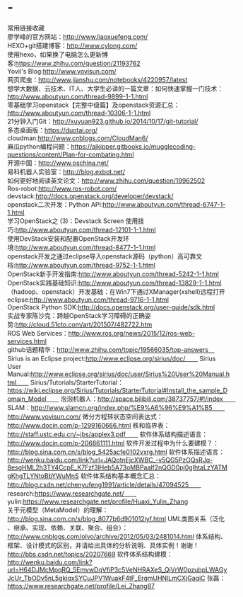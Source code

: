 # -
常用链接收藏  
廖学峰的官方网站：http://www.liaoxuefeng.com/  
HEXO+git搭建博客：http://www.cylong.com/  
使用hexo，如果换了电脑怎么更新博客:https://www.zhihu.com/question/21193762  
Yovil's Blog:http://www.yovisun.com/  
网页爬虫：http://www.jianshu.com/notebooks/4220957/latest  
想学大数据、云技术、IT人、大学生必读的一篇文章：如何快速掌握一门技术：http://www.aboutyun.com/thread-9899-1-1.html  
零基础学习openstack【完整中级篇】及openstack资源汇总：http://www.aboutyun.com/thread-10306-1-1.html  
21分钟入门Git：http://xuyuan923.github.io/2014/10/17/git-tutorial/  
多态桌面版：https://duotai.org/ 
cloudman:http://www.cnblogs.com/CloudMan6/  
麻瓜python编程问题：https://ajkipper.gitbooks.io/mugglecoding-questions/content/Plan-for-combating.html  
开源中国：http://www.oschina.net/  
易科机器人实验室：http://blog.exbot.net/  
如何更好地阅读英文论文：http://www.zhihu.com/question/19962502  
Ros-robot:http://www.ros-robot.com/  
devstack:http://docs.openstack.org/developer/devstack/  
openstack二次开发：Python API:http://www.aboutyun.com/thread-6747-1-1.html  
学习OpenStack之 (3)：Devstack Screen 使用技巧:http://www.aboutyun.com/thread-12101-1-1.html  
使用DevStack安装和配置OpenStack开发环境:http://www.aboutyun.com/thread-8477-1-1.html  
openstack开发之通过eclipse导入openstack源码（python）高可靠文档:http://www.aboutyun.com/thread-9752-1-1.html  
OpenStack新手开发指南:http://www.aboutyun.com/thread-5242-1-1.html  
OpenStack实践基础知识:http://www.aboutyun.com/thread-13829-1-1.html  
（hadoop、openstack）开发基础：在Win7下通过XManager(xshell)远程打开eclipse:http://www.aboutyun.com/thread-9716-1-1.html  
OpenStack Python SDK:http://docs.openstack.org/user-guide/sdk.html  
实战专家陈沙克：跨越OpenStack学习障碍的正确姿势:http://cloud.51cto.com/art/201507/482722.htm  
ROS Web Services：http://www.ros.org/news/2015/12/ros-web-services.html  
github话题精华：http://www.zhihu.com/topic/19566035/top-answers　  　
Sirius is an Eclipse project:http://www.eclipse.org/sirius/doc/　　
Sirius User Manual:http://www.eclipse.org/sirius/doc/user/Sirius%20User%20Manual.html　　
Sirius/Tutorials/StarterTutorial：https://wiki.eclipse.org/Sirius/Tutorials/StarterTutorial#Install_the_sample_Domain_Model　　
泡泡机器人：http://space.bilibili.com/38737757/#!/index　　
SLAM：http://www.slamcn.org/index.php/%E9%A6%96%E9%A1%B5　　
http://www.yovisun.com/
微分方程转状态空间表达式：http://www.docin.com/p-1299160666.html
秩和临界表：http://staff.ustc.edu.cn/~jbs/applex3.pdf　　
软件体系结构描述语言：http://www.docin.com/p-206861111.html
软件开发过程中为什么要建模？：http://blog.sina.com.cn/s/blog_5425acfe0102vxrg.html
软件体系描述语言：http://wenku.baidu.com/link?url=JAQotnEjcXWBC_-v5QG5PzOQsRJq-8esgHML2h3TY4CcpE_K7Fzf3lHeb5A73oMBPaalf2nQGD0pj0gIhtaLzYATMgKhgTLYNtoBbYWuMnS
软件体系结构基本概念汇总：http://blog.csdn.net/chenyufeng1991/article/details/47094525　　
research:https://www.researchgate.net/　　
yulin:https://www.researchgate.net/profile/Huaxi_Yulin_Zhang  
关于元模型（MetaModel）的理解：http://blog.sina.com.cn/s/blog_8077b6d901012iyf.html
UML类图关系（泛化 、继承、实现、依赖、关联、聚合、组合）：http://www.cnblogs.com/olvo/archive/2012/05/03/2481014.html
体系结构、框架、设计模式的区别，并请给出具体的分析说明、具体实例！谢谢！http://bbs.csdn.net/topics/20207669
软件体系结构建模：http://wenku.baidu.com/link?url=H64DJMcMpqRQ_5EmvwDqVfiP3c5VeNHRAXeS_QjVrW0pzubpLWAGyJcUr_TbODv5nL5gkiqxSYCuJPV1WuakF4tF_ErqmUHNlLmCXjGaqiC
张磊：https://www.researchgate.net/profile/Lei_Zhang87

